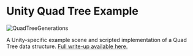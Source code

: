 # Unity Quad Tree Example

![QuadTreeGenerations](https://user-images.githubusercontent.com/90412342/138600389-981a8b6b-cfeb-49ca-8fe4-21cd6b5056ef.gif)

A Unity-specific example scene and scripted implementation of a Quad Tree data structure.
[Full write-up available here.](https://awteeter.tumblr.com/post/665938705979195392/data-structures-quad-tree-tutorialunityc)
